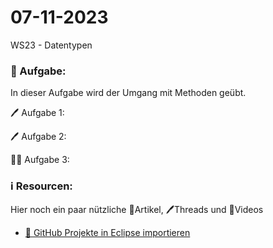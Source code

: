 # 07-11-2023
WS23 - Datentypen


### 📝 Aufgabe:

In dieser Aufgabe wird der Umgang mit Methoden geübt.

🖊️ Aufgabe 1:


🖊️ Aufgabe 2:

👩‍💻 Aufgabe 3: 


  ### ℹ️ Resourcen:
Hier noch ein paar nützliche 📃Artikel, 🖊️Threads und 🎥Videos

- [ 🎥 GitHub Projekte in Eclipse importieren](https://drive.google.com/file/d/1IpwHADmwViEGQ7Pf4BgybUYpz7WBoMe5/view?usp=sharing)
